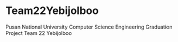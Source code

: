 # Team22Yebijolboo
Pusan National University Computer Science Engineering Graduation Project Team 22 Yebijolboo
